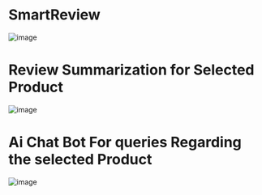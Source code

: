 # SmartReview

![image](https://github.com/user-attachments/assets/3d7b417c-0806-4b52-bdc8-84209e1aa9dc)


#  Review Summarization for Selected Product
![image](https://github.com/user-attachments/assets/1c032538-5d59-462a-8ac5-e4a0bde3cf64)

# Ai Chat Bot For queries Regarding the selected Product

![image](https://github.com/user-attachments/assets/1ab5eb70-726e-40d1-b53f-34417bb05b43)


